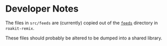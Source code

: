 # Developer Notes

The files in `src/feeds` are (currently) copied out of the
[`feeds`](https://source.cloud.google.com/eternal-impulse-412418/roakit-remix/+/main:app/feeds/)
directory in `roakit-remix`.

These files should probably be altered to be dumped into a shared library.
